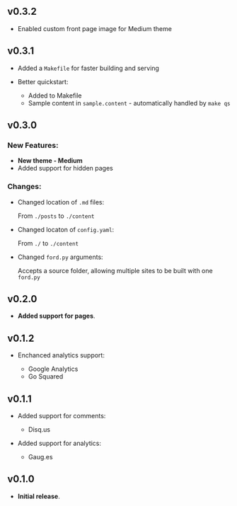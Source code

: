 ## v0.3.2

* Enabled custom front page image for Medium theme

## v0.3.1

* Added a `Makefile` for faster building and serving

* Better quickstart:

	* Added to Makefile
	* Sample content in `sample.content` - automatically handled by `make qs`

## v0.3.0

### New Features:

* __New theme - Medium__
* Added support for hidden pages

### Changes:

* Changed location of `.md` files:

	From `./posts` to `./content`

* Changed locaton of `config.yaml`:

	From `./` to `./content`

* Changed `ford.py` arguments:

	Accepts a source folder, allowing multiple sites to be built with one `ford.py`

## v0.2.0

* __Added support for pages__.

## v0.1.2

* Enchanced analytics support:

	* Google Analytics
	* Go Squared

## v0.1.1

* Added support for comments:

	* Disq.us

* Added support for analytics:
	
	* Gaug.es

## v0.1.0

* __Initial release__.
